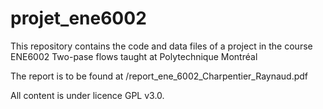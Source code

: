 # projet_ene6002
This repository contains the code and data files of a project in the course ENE6002 Two-pase flows taught at Polytechnique Montréal

The report is to be found at /report_ene_6002_Charpentier_Raynaud.pdf

All content is under licence GPL v3.0.
